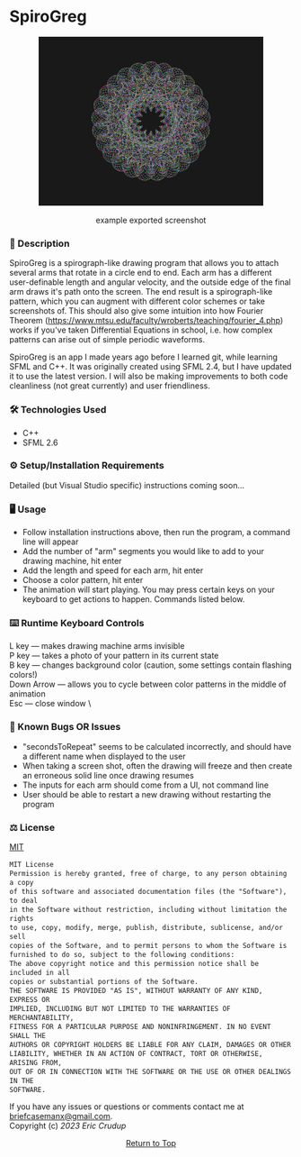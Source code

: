 # SpiroGreg
<div align="center">
  <img style="margin:auto;width:400px;" src="ExampleScreenshot.jpg" alt="image of final result"/>
  <p>example exported screenshot<p>
</div>

### 📖 Description
SpiroGreg is a spirograph-like drawing program that allows you to attach several arms that rotate in a circle end to end. Each arm has a different user-definable length and angular velocity, and the outside edge of the final arm draws it's path onto the screen. The end result is a spirograph-like pattern, which you can augment with different color schemes or take screenshots of. This should also give some intuition into how Fourier Theorem (https://www.mtsu.edu/faculty/wroberts/teaching/fourier_4.php) works if you've taken Differential Equations in school, i.e. how complex patterns can arise out of simple periodic waveforms.

SpiroGreg is an app I made years ago before I learned git, while learning SFML and C++. It was originally created using SFML 2.4, but I have updated it to use the latest version. I will also be making improvements to both code cleanliness (not great currently) and user friendliness. 

### 🛠 Technologies Used
- C++
- SFML 2.6

### ⚙️ Setup/Installation Requirements
Detailed (but Visual Studio specific) instructions coming soon... 

### 🖥️ Usage
- Follow installation instructions above, then run the program, a command line will appear
- Add the number of "arm" segments you would like to add to your drawing machine, hit enter
- Add the length and speed for each arm, hit enter
- Choose a color pattern, hit enter
- The animation will start playing. You may press certain keys on your keyboard to get actions to happen. Commands listed below.

### ⌨️ Runtime Keyboard Controls
L key — makes drawing machine arms invisible   \
P key — takes a photo of your pattern in its current state   \
B key — changes background color (caution, some settings contain flashing colors!)   \
Down Arrow  — allows you to cycle between color patterns in the middle of animation   \
Esc — close window   \

### 🦠 Known Bugs OR Issues
- "secondsToRepeat" seems to be calculated incorrectly, and should have a different name when displayed to the user
- When taking a screen shot, often the drawing will freeze and then create an erroneous solid line once drawing resumes
- The inputs for each arm should come from a UI, not command line
- User should be able to restart a new drawing without restarting the program

### ⚖️ License
[MIT](https://opensource.org/licenses/MIT)    

```
MIT License
Permission is hereby granted, free of charge, to any person obtaining a copy
of this software and associated documentation files (the "Software"), to deal
in the Software without restriction, including without limitation the rights
to use, copy, modify, merge, publish, distribute, sublicense, and/or sell
copies of the Software, and to permit persons to whom the Software is
furnished to do so, subject to the following conditions:
The above copyright notice and this permission notice shall be included in all
copies or substantial portions of the Software.
THE SOFTWARE IS PROVIDED "AS IS", WITHOUT WARRANTY OF ANY KIND, EXPRESS OR
IMPLIED, INCLUDING BUT NOT LIMITED TO THE WARRANTIES OF MERCHANTABILITY,
FITNESS FOR A PARTICULAR PURPOSE AND NONINFRINGEMENT. IN NO EVENT SHALL THE
AUTHORS OR COPYRIGHT HOLDERS BE LIABLE FOR ANY CLAIM, DAMAGES OR OTHER
LIABILITY, WHETHER IN AN ACTION OF CONTRACT, TORT OR OTHERWISE, ARISING FROM,
OUT OF OR IN CONNECTION WITH THE SOFTWARE OR THE USE OR OTHER DEALINGS IN THE
SOFTWARE.
```
If you have any issues or questions or comments 
contact me at briefcasemanx@gmail.com.    
Copyright (c) _2023_  _Eric Crudup_

<center><a href="#">Return to Top</a></center>
